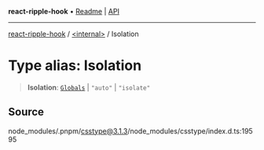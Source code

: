 **react-ripple-hook** • [Readme](../../README.md) \| [API](../../globals.md)

***

[react-ripple-hook](../../README.md) / [\<internal\>](../README.md) / Isolation

# Type alias: Isolation

> **Isolation**: [`Globals`](Globals.md) \| `"auto"` \| `"isolate"`

## Source

node\_modules/.pnpm/csstype@3.1.3/node\_modules/csstype/index.d.ts:19595
